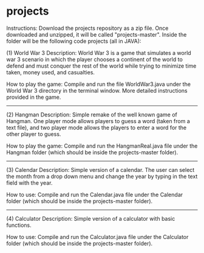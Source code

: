 # projects
Instructions: Download the projects repository as a zip file. Once downloaded and unzipped, it will be called "projects-master". Inside the folder will be the following code projects (all in JAVA):

(1) World War 3 
Description: World War 3 is a game that simulates a world war 3 scenario in which the player chooses a continent of the world
to defend and must conquer the rest of the world while trying to minimize time taken, money used, and casualties.

How to play the game: 
Compile and run the file WorldWar3.java under the World War 3 directory in the terminal window. More detailed instructions provided in the game.

------------------------------------------------------------------------------------------------------------------------------
(2) Hangman
Description: Simple remake of the well known game of Hangman. One player mode allows players to guess a word (taken from a text file), and two player mode allows the players to enter a word for the other player to guess.

How to play the game: 
Compile and run the HangmanReal.java file under the Hangman folder (which should be inside the projects-master folder). 

------------------------------------------------------------------------------------------------------------------------------
(3) Calendar
Description: Simple version of a calendar. The user can select the month from a drop down menu and change the year by typing in the text field with the year.

How to use:
Compile and run the Calendar.java file under the Calendar folder (which should be inside the projects-master folder).

------------------------------------------------------------------------------------------------------------------------------
(4) Calculator
Description: Simple version of a calculator with basic functions.

How to use:
Compile and run the Calculator.java file under the Calculator folder (which should be inside the projects-master folder).
